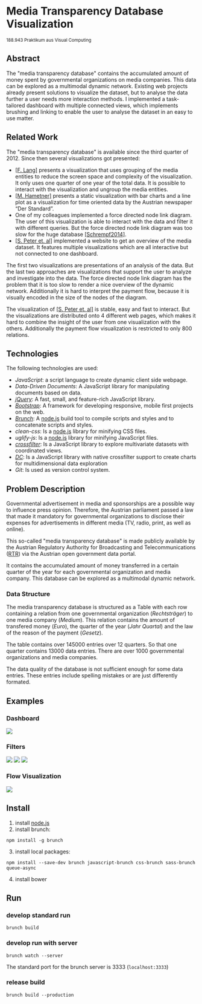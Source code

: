 # Media Transparency Database Visualization
<small>188.943 Praktikum aus Visual Computing</small>
    
## Abstract

The "media transparency database" contains the accumulated amount of
money spent by governmental organizations on media companies. This data
can be explored as a multimodal dynamic network. Existing web projects
already present solutions to visualize the dataset, but to analyse the
data further a user needs more interaction methods. I implemented a 
task-tailored dashboard with multiple connected views, which implements
brushing and linking to enable the user to analyse the dataset
in an easy to use matter.

## Related Work

  The "media transparency database" is available since the third quarter 
  of 2012. Since then several visualizations got presented:

  -   [\[F. Lang\]](http://www.paroli-magazin.at/555/) presents a visualization that uses grouping of the media
      entities to reduce the screen space and complexity of
      the visualization. It only uses one quarter of one year of the
      total data. It is possible to interact with the visualization and
      ungroup the media entities.
  -   [\[M. Hametner\]](http://derstandard.at/2000017464403/Regierungsinserate-406-Millionen-im-ersten-Quartal) presents a static visualization with bar charts and a line
      plot as a visualization for time oriented data by the Austrian
      newspaper “Der Standard”.
  -   One of my colleagues implemented a force directed node link diagram.
      The user of this visualization is able to interact with the data and
      filter it with different queries. But the force directed node link
      diagram was too slow for the huge database [\[Schrempf2014\]](http://web.student.tuwien.ac.at/~e0920136/Files/MTDV/src/MTDV.html).
  -   [\[S. Peter et. al\]](http://www.medien-transparenz.at/) implemented a website to get an overview of the
      media dataset. It features multiple visualizations which are all
      interactive but not connected to one dashboard.

  The first two visualizations are presentations of an analysis of the
  data. But the last two approaches are visualizations that support the
  user to analyze and investigate into the data. The force directed node
  link diagram has the problem that it is too slow to render a nice
  overview of the dynamic network. Additionally it is hard to interpret
  the payment flow, because it is visually encoded in the size of the
  nodes of the diagram. 

  The visualization of [\[S. Peter et. al\]](http://www.medien-transparenz.at/) is stable, easy and fast to interact. But
  the visualizations are distributed onto 4 different web pages, which
  makes it hard to combine the insight of the user from one visualization
  with the others. Additionally the payment flow visualization is
  restricted to only 800 relations. 

## Technologies

The following technologies are used:

 * _JavaScript_: a script language to create dynamic client side webpage.
 * _Data-Driven Documents_: A JavaScript library for manipulating documents based on data.
 * [_jQuery_](http://jquery.com/): A fast, small, and feature-rich JavaScript library.
 * [_Bootstrap_](http://getbootstrap.com/): A framework for developing responsive, mobile first projects on the web.
 * [_Brunch_](http://brunch.io/): A [node.js](https://nodejs.org) build tool to compile scripts and styles and to concatenate scripts and styles.
 * _clean-css_: Is a [node.js](https://nodejs.org) library for minifying CSS files.
 * _uglify-js_: Is a [node.js](https://nodejs.org) library for minifying JavaScript files.
 * [_crossfilter_](http://square.github.io/crossfilter/): Is a JavaScript library to explore multivariate datasets with coordinated views.
 * [_DC_](https://dc-js.github.io/dc.js/): Is a JavaScript library with native crossfilter support to create charts for multidimensional data exploration
 * _Git_: Is used as version control system.

## Problem Description

Governmental advertisement in media and sponsorships are a possible way
to influence press opinion. Therefore, the Austrian parliament passed a
law that made it mandatory for governmental organizations to disclose
their expenses for advertisements in different media (TV, radio, print,
as well as online).

This so-called "media transparency database" is made publicly available
by the Austrian Regulatory Authority for Broadcasting and
Telecommunications ([RTR](https://www.rtr.at/de/m/veroeffentl_medkftg_daten)) via the Austrian open government data portal.

It contains the accumulated amount of money transferred in a
certain quarter of the year for each governmental organization and media
company. This database can be explored as a multimodal dynamic network.

### Data Structure

The media transparency database is structured as a Table with each row
containing a relation from one governmental organization
(*Rechtsträger*) to one media company (*Medium*). This
relation contains the amount of transfered money (*Euro*), the quarter
of the year (*Jahr Quartal*) and the law of the reason of the payment
(*Gesetz*).

The table contains over 145000 entries over 12 quarters. So that one
quarter contains 13000 data entries. There are over 1000 governmental
organizations and media companies.

The data quality of the database is not sufficient enough for some data
entries. These entries include spelling mistakes or are just differently
formated.

## Examples

### Dashboard

![](slides/Dashboard.JPG)

### Filters

![](slides/Years.PNG)
![](slides/Legal-Background.PNG)
![](slides/Expenses.PNG)

### Flow Visualization

![](slides/Wien.PNG)

## Install

1. install [node.js](nodejs.org)
2. install brunch:

```npm install -g brunch```

3. install local packages:

```npm install --save-dev brunch javascript-brunch css-brunch sass-brunch queue-async```

4. install bower

## Run

### develop standard run

```brunch build```

### develop run with server

```brunch watch --server```

The standard port for the brunch server is 3333 (```localhost:3333```)

### release build

```brunch build --production```



